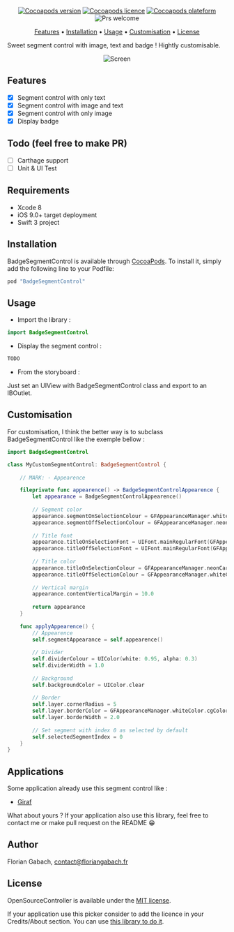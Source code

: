 <p align="center">
    <a href="https://cocoapods.org/pods/BadgeSegmentControl" target="_blank"><img src="https://img.shields.io/cocoapods/v/BadgeSegmentControl.svg?style=flat" alt="Cocoapods version" /></a>
    <a href="http://cocoapods.org/pods/BadgeSegmentControl" target="_blank"><img src="https://img.shields.io/cocoapods/l/BadgeSegmentControl.svg?style=flat" alt="Cocoapods licence" /></a>
    <a href="http://cocoapods.org/pods/BadgeSegmentControl" target="_blank"><img src="https://img.shields.io/cocoapods/p/BadgeSegmentControl.svg?style=flat" alt="Cocoapods plateform" /></a>
    <img src="https://img.shields.io/badge/PRs-welcome-brightgreen.svg" alt="Prs welcome" />
</p>

<p align="center">
<a href="#features">Features</a>
• <a href="#installation">Installation</a>
• <a href="#usage">Usage</a>
• <a href="#customisation">Customisation</a>
• <a href="#license">License</a>
</p>

Sweet segment control with image, text and badge ! Hightly customisable.

<p align="center">
    <img src="https://github.com/terflogag/BadgeSegmentControl/blob/master/Ressources/screen.png" alt="Screen"/>
</p>

## Features 

- [x] Segment control with only text 
- [x] Segment control with image and text 
- [x] Segment control with only image
- [x] Display badge 

## Todo (feel free to make PR)

- [ ] Carthage support 
- [ ] Unit & UI Test 

## Requirements

* Xcode 8 
* iOS 9.0+ target deployment
* Swift 3 project 

## Installation

BadgeSegmentControl is available through [CocoaPods](http://cocoapods.org). To install
it, simply add the following line to your Podfile:

```ruby
pod "BadgeSegmentControl"
```

## Usage

- Import the library : 

```swift
import BadgeSegmentControl
```

- Display the segment control : 

```swift
TODO
```

- From the storyboard : 

Just set an UIView with BadgeSegmentControl class and export to an IBOutlet.

## Customisation

For customisation, I think the better way is to subclass BadgeSegmentControl like the exemple bellow :

```swift
import BadgeSegmentControl

class MyCustomSegmentControl: BadgeSegmentControl {
    
    // MARK: - Appearence 

    fileprivate func appearence() -> BadgeSegmentControlAppearence {
        let appearance = BadgeSegmentControlAppearence()
        
        // Segment color 
        appearance.segmentOnSelectionColour = GFAppearanceManager.whiteColor
        appearance.segmentOffSelectionColour = GFAppearanceManager.neonCarote
        
        // Title font 
        appearance.titleOnSelectionFont = UIFont.mainRegularFont(GFAppearanceManager.mainFontSize - 2)
        appearance.titleOffSelectionFont = UIFont.mainRegularFont(GFAppearanceManager.mainFontSize - 2)
        
        // Title color 
        appearance.titleOnSelectionColour = GFAppearanceManager.neonCarote
        appearance.titleOffSelectionColour = GFAppearanceManager.whiteColor
        
        // Vertical margin 
        appearance.contentVerticalMargin = 10.0
        
        return appearance
    }
    
    func applyAppearence() {
        // Appearence 
        self.segmentAppearance = self.appearence()
        
        // Divider
        self.dividerColour = UIColor(white: 0.95, alpha: 0.3)
        self.dividerWidth = 1.0
        
        // Background
        self.backgroundColor = UIColor.clear
        
        // Border 
        self.layer.cornerRadius = 5
        self.layer.borderColor = GFAppearanceManager.whiteColor.cgColor
        self.layer.borderWidth = 2.0
        
        // Set segment with index 0 as selected by default
        self.selectedSegmentIndex = 0
    }
}

```

## Applications

Some application already use this segment control like :
- [Giraf](https://itunes.apple.com/fr/app/giraf/id1136592561?mt=8)

What about yours ? If your application also use this library, feel free to contact me or make pull request on the README 😁

## Author

Florian Gabach, contact@floriangabach.fr

## License

OpenSourceController is available under the [MIT license](LICENSE).

If your application use this picker consider to add the licence in your Credits/About section. You can use [this library to do it](https://github.com/terflogag/OpenSourceController).
